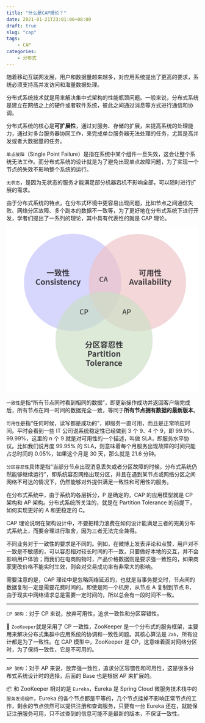 ```yaml
---
title: "什么是CAP理论？"
date: 2021-01-21T23:01:00+08:00
draft: true
slug: "cap"
tags:
    - CAP
categories:
    - 分布式
--- 
```


随着移动互联网发展，用户和数据量越来越多，对应用系统提出了更高的要求，系统必须支持高并发访问和海量数据处理。

分布式系统技术就是用来解决集中式架构的性能瓶颈问题。一般来说，分布式系统是建立在网络之上的硬件或者软件系统，彼此之间通过消息等方式进行通信和协调。

分布式系统的核心是**可扩展性**，通过对服务、存储的扩展，来提高系统的处理能力，通过对多台服务器协同工作，来完成单台服务器无法处理的任务，尤其是高并发或者大数据量的任务。

`单点故障`（Single Point Failure）是指在系统中某个组件一旦失效，这会让整个系统无法工作。而分布式系统的设计就是为了避免出现单点故障问题，为了实现一个节点的失效不影响整个系统的运行。

`无状态`，是因为无状态的服务才能满足部分机器宕机不影响全部，可以随时进行扩展的需求。

由于分布式系统的特点，在分布式环境中更容易出现问题，比如节点之间通信失败、网络分区故障、多个副本的数据不一致等，为了更好地在分布式系统下进行开发，学者们提出了一系列的理论，其中具有代表性的就是 CAP 理论。

![CAP%E7%90%86%E8%AE%BA%20cf737355f8dd435abc1fb31519190c3b/Untitled.png](CAP%E7%90%86%E8%AE%BA%20cf737355f8dd435abc1fb31519190c3b/Untitled.png)

`一致性`是指“所有节点同时看到相同的数据”，即更新操作成功并返回客户端完成后，所有节点在同一时间的数据完全一致，等同于**所有节点拥有数据的最新版本**。

`可用性`是指“任何时候，读写都是成功的”，即服务一直可用，而且是正常响应时间。平时会看到一些 IT 公司说系统稳定性已经做到 3 个 9、4 个 9，即 99.9%、99.99%，这里的 n 个 9 就是对可用性的一个描述，叫做 SLA，即服务水平协议。比如我们说月度 99.95% 的 SLA，则意味着每个月服务出现故障的时间只能占总时间的 0.05%，如果这个月是 30 天，那么就是 21.6 分钟。

`分区容忍性`具体是指“当部分节点出现消息丢失或者分区故障的时候，分布式系统仍然能够继续运行”，即系统容忍网络出现分区，并且在遇到某节点或网络分区之间网络不可达的情况下，仍然能够对外提供满足一致性和可用性的服务。

在分布式系统中，由于系统的各层拆分，P 是确定的，CAP 的应用模型就是 CP 架构和 AP 架构。分布式系统所关注的，就是在 Partition Tolerance 的前提下，如何实现更好的 A 和更稳定的 C。

CAP 理论说明在架构设计中，不要把精力浪费在如何设计能满足三者的完美分布式系统上，而要合理进行取舍，因为三者无法完全兼得。

不同业务对于一致性的要求是不同的。例如，在微博上发表评论和点赞，用户对不一致是不敏感的，可以容忍相对较长时间的不一致，只要做好本地的交互，并不会影响用户体验；而我们在电商购物时，产品价格数据则是要求强一致性的，如果商家更改价格不能实时生效，则会对交易成功率有非常大的影响。

需要注意的是，CAP 理论中是忽略网络延迟的，也就是当事务提交时，节点间的数据复制一定是需要花费时间的。即使是同一个机房，从节点 A 复制到节点 B，由于现实中网络请求总是需要一定时间的，所以总会有一段时间不一致。


-------
`CP 架构`：对于 CP 来说，放弃可用性，追求一致性和分区容错性。

🔧  `ZooKeeper`就是采用了 CP 一致性，ZooKeeper 是一个分布式的服务框架，主要用来解决分布式集群中应用系统的协调和一致性问题。其核心算法是 `Zab`，所有设计都是为了一致性。在 CAP 模型中，ZooKeeper 是 CP，这意味着面对网络分区时，为了保持一致性，它是不可用的。

-------

`AP 架构`：对于 AP 来说，放弃强一致性，追求分区容错性和可用性，这是很多分布式系统设计时的选择，后面的 Base 也是根据 AP 来扩展的。

📦 和 ZooKeeper 相对的是 `Eureka`，Eureka 是 Spring Cloud 微服务技术栈中的`服务发现组件`，Eureka 的各个节点都是平等的，几个节点挂掉不影响正常节点的工作，剩余的节点依然可以提供注册和查询服务，只要有一台 Eureka 还在，就能保证注册服务可用，只不过查到的信息可能不是最新的版本，不保证一致性。